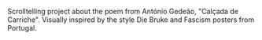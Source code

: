 Scrolltelling project about the poem from António Gedeão, "Calçada de Carriche".
  Visually inspired by the style Die Bruke and Fascism posters from Portugal.
